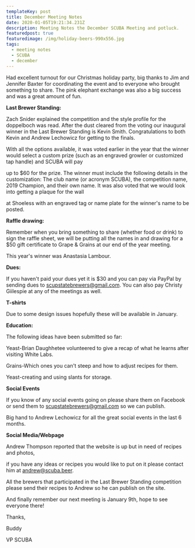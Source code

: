 ```yaml
---
templateKey: post
title: December Meeting Notes
date: 2020-01-05T19:21:34.231Z
description: Meeting Notes the December SCUBA Meeting and potluck.
featuredpost: true
featuredimage: /img/holiday-beers-990x556.jpg
tags:
  - meeting notes
  - SCUBA
  - december
---
```

Had excellent turnout for our Christmas holiday party, big thanks to Jim and Jennifer Baxter for coordinating the event and to everyone who brought something to share.  The pink elephant exchange was also a big success and was a great amount of fun.



**Last Brewer Standing:**

Zach Snider explained the competition and the style profile for the doppelboch was read.  After the dust cleared from the voting our inaugural winner in the Last Brewer Standing is Kevin Smith.  Congratulations to both Kevin and Andrew Lechowicz for getting to the finals.  

With all the options available, it was voted earlier in the year that the winner would select a custom prize (such as an engraved growler or customized tap handle) and SCUBA will pay

 up to $60 for the prize.  The winner must include the following details in the customization: The club name (or acronym SCUBA), the competition name, 2019 Champion, and their own name. It was also voted that we would look into getting a plaque for the wall

 at Shoeless with an engraved tag or name plate for the winner's name to be posted.



**Raffle drawing:**

Remember when you bring something to share (whether food or drink) to sign the raffle sheet, we will be putting all the names in and drawing for a $50 gift certificate to Grape & Grains at our end of the year meeting.

This year's winner was Anastasia Lambour.



**Dues:**

If you haven't paid your dues yet it is $30 and you can pay via PayPal by sending dues to scupstatebrewers@gmail.com.  You can also pay Christy Giilespie at any of the meetings as well.

**T-shirts**

Due to some design issues hopefully these will be available in January.

**Education:**

The following ideas have been submitted so far:

Yeast-Brian Daughhetee volunteered to give a recap of what he learns after visiting White Labs.

Grains-Which ones you can't steep and how to adjust recipes for them.

Yeast-creating and using slants for storage.

**Social Events**

If you know of any social events going on please share them on Facebook or send them to scupstatebrewers@gmail.com so we can publish.

Big hand to Andrew Lechowicz for all the great social events in the last 6 months.

**Social Media/Webpage**

Andrew Thompson reported that the website is up but in need of recipes and photos,

 if you have any ideas or recipes you would like to put on it please contact him at andrew@scuba.beer.

All the brewers that participated in the Last Brewer Standing competition please send their recipes to Andrew so he can publish on the site.

And finally remember our next meeting is January 9th, hope to see everyone there!



Thanks,

Buddy

VP SCUBA
